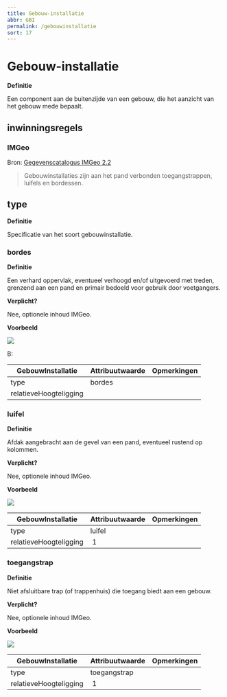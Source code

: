 ```yaml
---
title: Gebouw-installatie
abbr: GBI
permalink: /gebouwinstallatie
sort: 17
---
```


Gebouw-installatie
=================

**Definitie**

Een component aan de buitenzijde van een gebouw, die het aanzicht van het gebouw
mede bepaalt.

inwinningsregels
----------------

### IMGeo

Bron: [Gegevenscatalogus IMGeo
2.2](https://docs.geostandaarden.nl/imgeo/catalogus/imgeo/#gebouwinstallatie-1)

>   Gebouwinstallaties zijn aan het pand verbonden toegangstrappen, luifels en
>   bordessen.

type
----

**Definitie**

Specificatie van het soort gebouwinstallatie.

### bordes

**Definitie**

Een verhard oppervlak, eventueel verhoogd en/of uitgevoerd met treden, grenzend
aan een pand en primair bedoeld voor gebruik door voetgangers.

**Verplicht?**

Nee, optionele inhoud IMGeo.

**Voorbeeld**

![](media/4acd1b2725997526980028460e0a443e.jpg)

B:

| **GebouwInstallatie**  | **Attribuutwaarde** | **Opmerkingen** |
|------------------------|---------------------|-----------------|
| type                   | bordes              |                 |
| relatieveHoogteligging |                     |                 |

### luifel

**Definitie**

Afdak aangebracht aan de gevel van een pand, eventueel rustend op kolommen.

**Verplicht?**

Nee, optionele inhoud IMGeo.

**Voorbeeld**

![](media/11f28392e8f650462af6881c53b647ca.jpg)

| **GebouwInstallatie**  | **Attribuutwaarde** | **Opmerkingen** |
|------------------------|---------------------|-----------------|
| type                   | luifel              |                 |
| relatieveHoogteligging |  1                  |                 |

### toegangstrap

**Definitie**

Niet afsluitbare trap (of trappenhuis) die toegang biedt aan een gebouw.

**Verplicht?**

Nee, optionele inhoud IMGeo.

**Voorbeeld**

![](media/21eaf2b20ea822ec132675378dacdad1.jpg)

| **GebouwInstallatie**  | **Attribuutwaarde** | **Opmerkingen** |
|------------------------|---------------------|-----------------|
| type                   | toegangstrap        |                 |
| relatieveHoogteligging |  1                  |                 |
